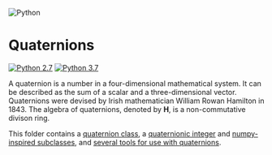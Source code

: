 ![Python](https://img.shields.io/badge/python-3670A0?style=for-the-badge&logo=python&logoColor=ffdd54)
# Quaternions
[![Python 2.7](https://img.shields.io/badge/python-2.7-green.svg)](https://www.python.org/downloads/release/python-270/)
[![Python 3.7](https://img.shields.io/badge/python-3.7-blue.svg)](https://www.python.org/downloads/release/python-370/)

A quaternion is a number in a four-dimensional mathematical system.  It can be described as the sum of a scalar and a three-dimensional vector.  Quaternions were devised by Irish mathematician William Rowan Hamilton in 1843.  The algebra of quaternions, denoted by <b>H</b>, is a non-commutative divison ring.

This folder contains a [quaternion class](https://github.com/dbh2100/python/blob/main/quaternion/quaternion.py), a [quaternionic integer](https://github.com/dbh2100/python/blob/main/quaternion/quaternionic_integer.py) and [numpy-inspired subclasses](https://github.com/dbh2100/python/blob/main/quaternion/quaternion_numpy.py), and [several tools for use with quaternions](https://github.com/dbh2100/python/tree/main/quaternion/utils).
